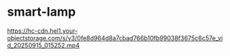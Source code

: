 # smart-lamp
https://hc-cdn.hel1.your-objectstorage.com/s/v3/0fe8d964d8a7cbad766b10fb99038f3675c6c57e_vid_20250915_015252.mp4
